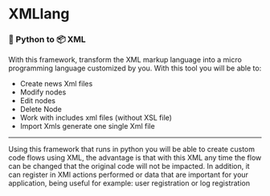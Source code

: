 <h1>XMLlang </h1>
<h3>🐍 Python to 📦 XML</h3> 
With this framework, transform the XML markup language into a micro programming language customized by you.
With this tool you will be able to:
<ul>
  <li>Create news Xml files</li>
  <li>Modify nodes </li>
  <li>Edit nodes </li>
  <li>Delete Node</li>
  <li>Work with includes xml files (without XSL file) </li>
  <li>Import Xmls generate one single Xml file</li>
</ul>
<hr>
<p> Using this framework that runs in python you will be able to create custom code flows using XML, the advantage is that with this XML any time the flow can be changed that the original code will not be impacted.
In addition, it can register in XMl actions performed or data that are important for your application, being useful for example: user registration or log registration</p>
